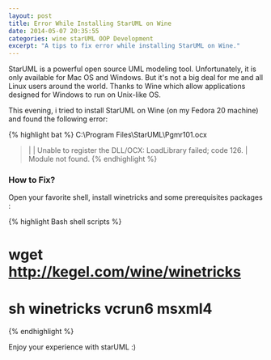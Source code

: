 ```yaml
---
layout: post
title: Error While Installing StarUML on Wine
date: 2014-05-07 20:35:55
categories: wine starUML OOP Development
excerpt: "A tips to fix error while installing StarUML on Wine."
---
```


StarUML is a powerful open source UML modeling tool. Unfortunately, it is only available for Mac OS and Windows. But it's not a big deal for me and all Linux users around the world. Thanks to Wine which allow applications designed for Windows to run on Unix-like OS.

This evening, i tried to install StarUML on Wine (on my Fedora 20 machine) and found the following error:

{% highlight bat %}
C:\Program Files\StarUML\Pgmr101.ocx
> |
> | Unable to register the DLL/OCX: LoadLibrary failed; code 126.
> | Module not found.
{% endhighlight %}

### How to Fix?
Open your favorite shell, install winetricks and some prerequisites packages :

{% highlight Bash shell scripts %}
# wget http://kegel.com/wine/winetricks
# sh winetricks vcrun6 msxml4
{% endhighlight %}

Enjoy your experience with starUML :)